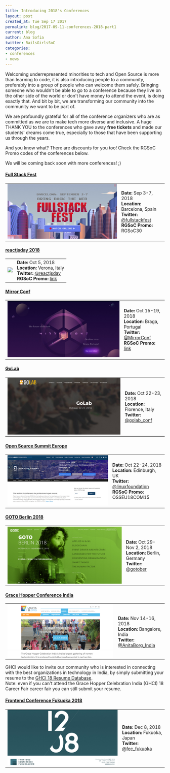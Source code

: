 ```yaml
---
title: Introducing 2018's Conferences
layout: post
created_at: Tue Sep 17 2017
permalink: blog/2017-09-11-conferences-2018-part1
current: blog
author: Ana Sofia
twitter: RailsGirlsSoC
categories:
- conferences
- news
---
```


Welcoming underrepresented minorities to tech and Open Source is more than learning to code, it is also introducing people to a community, preferably into a group of people who can welcome them safely. Bringing someone who wouldn't be able to go to a conference because they live on the other side of the world or don't have money to attend the event, is doing exactly that. And bit by bit, we are transforming our community into the community we want to be part of.

We are profoundly grateful for all of the conference organizers who are as committed as we are to make tech more diverse and inclusive. A huge THANK YOU to the conferences who gave away **free tickets** and made our students' dreams come true, especially to those that have been supporting us through the years. 

And you know what? There are discounts for you too! Check the RGSoC Promo codes of the conferences below.

We will be coming back soon with more conferences! ;)

#### <span class="color-red"><a href="https://fullstackfest.com/">Full Stack Fest</a></span>
<div class="conference-table-websites">
  <table>
    <tr>
      <td>
        <a href="https://fullstackfest.com/">
        <img src="/img/blog/2018/2018-09-17-rgsoc-conferences-FullStackFest-2018.jpg"></a>
      </td>
      <td>
        <b>Date: </b> Sep 3-7, 2018 <br>
        <b>Location: </b> Barcelona, Spain <br>
        <b>Twitter: </b><a href="https://twitter.com/fullstackfest">@fullstackfest</a> <br>
        <b>RGSoC Promo: </b> RGSoC30 <br>
      </td>
    </tr>
  </table>
</div>

#### <span class="color-red"><a href="https://2018.reactjsday.it/">reactjsday 2018</a></span>
<div class="conference-table-websites">
  <table>
    <tr>
      <td>
        <a href="https://2018.reactjsday.it/">
        <img src="/img/blog/2018/2018-09-17-rgsoc-conferences-reactjsday-2018.png"></a>
      </td>
      <td>
        <b>Date: </b> Oct 5, 2018 <br>
        <b>Location: </b> Verona, Italy <br>
        <b>Twitter: </b><a href="https://twitter.com/reactjsday">@reactjsday</a> <br>
        <b>RGSoC Promo: </b> <a href="https://reactjs-day-2018.eventbrite.com?discount=community_RGSoC">link</a> <br>
      </td>
    </tr>
  </table>
</div>

#### <span class="color-red"><a href="https://www.mirrorconf.com/">Mirror Conf</a></span>
<div class="conference-table-websites">
  <table>
    <tr>
      <td>
        <a href="https://www.mirrorconf.com/">
        <img src="/img/blog/2018/2018-09-17-rgsoc-conferences-Mirror-Conf-2018.jpg"></a>
      </td>
      <td>
        <b>Date: </b>Oct 15-19, 2018 <br>
        <b>Location: </b>Braga, Portugal <br>
        <b>Twitter: </b><a href="https://twitter.com/MirrorConf">@MirrorConf</a> <br>
        <b>RGSoC Promo: </b><a href="https://ti.to/subvisual/mirror-conf-2018/discount/railsgirls">link</a><br>
      </td>
    </tr>
  </table>
</div>

#### <span class="color-red"><a href="https://golab.io/">GoLab</a></span>
<div class="conference-table-websites">
  <table>
    <tr>
      <td>
        <a href="https://golab.io/">
        <img src="/img/blog/2018/2018-09-17-rgsoc-conferences-GoLab-2018.jpg"></a>
      </td>
      <td>
        <b>Date: </b>Oct 22-23, 2018 <br>
        <b>Location: </b>Florence, Italy <br>
        <b>Twitter: </b><a href="https://twitter.com/golab_conf">@golab_conf</a>
      </td>
    </tr>
  </table>
</div>


#### <span class="color-red"><a href="https://events.linuxfoundation.org/events/open-source-summit-europe-2018/">Open Source Summit Europe</a></span>
<div class="conference-table-websites">
  <table>
    <tr>
      <td>
        <a href="https://events.linuxfoundation.org/events/open-source-summit-europe-2018/">
        <img src="/img/blog/2018/2018-09-17-rgsoc-conferences-Open-Source-Summit-2018.jpg"></a>
      </td>
      <td>
        <b>Date: </b> Oct 22-24, 2018 <br>
        <b>Location: </b> Edinburgh, UK <br>
        <b>Twitter: </b> <a href="https://twitter.com/linuxfoundation">@linuxfoundation</a> <br>
        <b>RGSoC Promo: </b> OSSEU18COM15 <br>
      </td>
    </tr>
  </table>
</div>

#### <span class="color-red"><a href="https://gotober.com/">GOTO Berlin 2018</a></span>
<div class="conference-table-websites">
  <table>
    <tr>
      <td>
        <a href="https://gotober.com/">
        <img src="/img/blog/2018/2018-09-17-rgsoc-conferences-GotoBerlin-2018.jpg"></a>
      </td>
      <td>
        <b>Date: </b> Oct 29-Nov 2, 2018 <br>
        <b>Location: </b> Berlin, Germany <br>
        <b>Twitter: </b> <a href="https://twitter.com/gotober">@gotober</a> <br>
      </td>
    </tr>
  </table>
</div>

#### <span class="color-red"><a href="https://ghcindia.anitab.org/">Grace Hopper Conference India</a></span>
<div class="conference-table-websites">
  <table>
    <tr>
      <td>
        <a href="https://ghcindia.anitab.org/">
        <img src="/img/blog/2018/2018-09-17-rgsoc-conferences-GHCI-2018.jpg"></a>
      </td>
      <td>
        <b>Date: </b> Nov 14-16, 2018 <br>
        <b>Location: </b> Bangalore, India <br>
        <b>Twitter: </b> <a href="https://twitter.com/AnitaBorg_India">@AnitaBorg_India</a> <br>
      </td>
    </tr>
  </table>
</div>

<div>
GHCI would like to invite our community who is interested in connecting with the best organizations in technology in India, by simply submitting your resume to the <a href="https://apps.anitab.org/~abi/prod/resumes/web/index.php/GHCI/site/login">GHCI 18 Resume Database</a>.<br>
Note: even if you can't attend the Grace Hopper Celebration India (GHCI) 18 Career Fair career fair you can still submit your resume.


</div>

#### <span class="color-red"><a href="https://frontend-conf.fukuoka.jp/">Frontend Conference Fukuoka 2018</a></span>
<div class="conference-table-websites">
  <table>
    <tr>
      <td>
        <a href="https://frontend-conf.fukuoka.jp/">
        <img src="/img/blog/2018/2018-09-17-rgsoc-conferences-Frontend-Conference-Fukuoka-2018.jpg"></a>
      </td>
      <td>
        <b>Date: </b> Dec 8, 2018 <br>
        <b>Location: </b> Fukuoka, Japan <br>
        <b>Twitter: </b> <a href="https://twitter.com/fec_fukuoka">@fec_fukuoka</a> <br>
      </td>
    </tr>
  </table>
</div>

